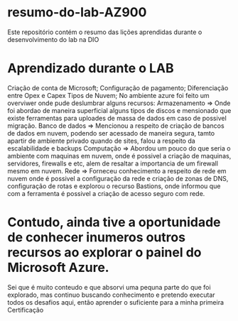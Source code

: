 # resumo-do-lab-AZ900
Este repositório contém o resumo das lições aprendidas durante o desenvolvimento do lab na DIO

#  Aprendizado durante o LAB
Criação de conta de Microsoft;
Configuração de pagamento;
Diferenciação entre Opex e Capex
Tipos de Nuvem;
No ambiente azure foi feito um overviwer onde pude deslumbrar alguns recursos:
Armazenamento => Onde foi abordao de maneira superficial alguns tipos de discos e mensionado que existe ferramentas para uploades de massa de dados em caso de possivel migração.
Banco de dados => Mencionou a respeito de criação de bancos de dados em nuvem, podendo ser acessado de maneira segura,  tamto apartir de ambiente privado quando de sites, falou a respeito da escalabilidade e backups
Computação => Abordou um pouco do que seria o ambiente com maquinas em nuvem, onde é possivel a criação de maquinas, servidores, firewalls e etc, alem de resaltar a importancia de um firewall mesmo em nuvem.
Rede => Forneceu conhecimento a respeito de rede em nuvem onde é possivel a configuração da rede e criação de zonas de DNS, configuração de rotas e explorou o recurso Bastions, onde informou que com a ferramenta é possivel a criação de acesso seguro com rede.

#  Contudo, ainda tive a oportunidade de conhecer inumeros outros recursos ao explorar o painel do Microsoft Azure.
Sei que é muito conteudo e que absorvi uma pequna parte do que foi explorado, mas continuo buscando conhecimento e pretendo executar todos os desafios aqui, então aprender o suficiente para a minha primeira Certificação


